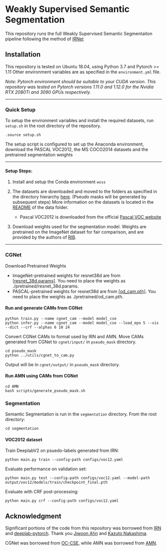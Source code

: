 # Weakly Supervised Semantic Segmentation

This repository runs the full Weakly Supervised Semantic Segmentaiton pipeline following the method of [IRNet](https://github.com/jiwoon-ahn/irn)

## Installation

This repository is tested on Ubuntu 18.04, using Python 3.7 and Pytorch >= 1.11 Other environment variables are as specified in the `environment.yml` file.

_Note: Pytorch environment should be suitable to your CUDA version. This repository was tested on Pytorch versions 1.11.0 and 1.12.0 for the Nvidia RTX 2080Ti and 3090 GPUs respectively._

---

### Quick Setup

To setup the environment variables and install the required datasets, run `setup.sh` in the root directory of the repository.

```console
.source setup.sh
```

The setup script is configured to set up the Anaconda environment, download the PASCAL VOC2012, the MS COCO2014 datasets and the pretrained segmentation weights

---

#### Setup Steps:

1. Install and setup the Conda environment `wsss`
2. The datasets are downloaded and moved to the folders as specified in the directory hierarchy [here](./data/README.md). (Pseudo masks will be generated by subsequent steps) More information on the datasets is located in the [README](./data/README.md) of the data folder.

   * Pascal VOC2012 is downloaded from the official [Pascal VOC website](http://host.robots.ox.ac.uk/pascal/VOC/voc2012/#devkit)

3. Download weights used for the segmentation model. Weights are pretrained on the ImageNet dataset for fair comparison, and are provided by the authors of [RIB](https://github.com/jbeomlee93/RIB).

---

### CGNet

Download Pretrained Weights
* ImageNet-pretrained weights for resnet38d are from [[resnet_38d.params]](https://github.com/itijyou/ademxapp).
You need to place the weights as ./pretrained/resnet_38d.params.
* PASCAL-pretrained weights for resnet38d are from [[od_cam.pth]](https://github.com/jiwoon-ahn/psa).
You need to place the weights as ./pretrained/od_cam.pth.

#### Run and generate CAMs from CGNet

```
python train.py --name cgnet_cam --model model_cse
python infer.py --name cgnet_cam --model model_cse --load_epo 5 --vis --dict --crf --alphas 6 10 24
```

Convert CGNet CAMs to format used by IRN and AMN. Move CAMs generated from CGNet to `cgnet/input/` in `pseudo_mask` directory.

```
cd pseudo_mask
python ../utils/cgnet_to_cam.py
```
Output will be in `cgnet/output/` in `pseudo_mask` directory.

#### Run AMN using CAMs from CGNet
```
cd AMN
bash scripts/generate_pseudo_mask.sh
```

### Segmentation

Semantic Segmentation is run in the `segmentation` directory. From the root directory:

```console
cd segmentation
```

#### VOC2012 dataset

Train DeeplabV2 on psuedo-labels generated from IRN:
```console
python main.py train --config-path configs/voc12.yaml
```

Evaluate performance on validation set:
```console
python main.py test --config-path configs/voc12.yaml --model-path output/voc12/models/train/checkpoint_final.pth
```

Evaluate with CRF post-processing:
```console
python main.py crf --config-path configs/voc12.yaml
```

## Acknowledgment

Significant portions of the code from this repository was borrowed from [IRN](https://github.com/jiwoon-ahn/irn) and [deeplab-pytorch](https://github.com/kazuto1011/deeplab-pytorch). Thank you [Jiwoon Ahn](https://github.com/jiwoon-ahn/irn) and [
Kazuto Nakashima](https://github.com/kazuto1011).

CGNet was borrowed from [OC-CSE](https://github.com/KAIST-vilab/OC-CSE), while AMN was borrowed from  [AMN](https://github.com/gaviotas/AMN).